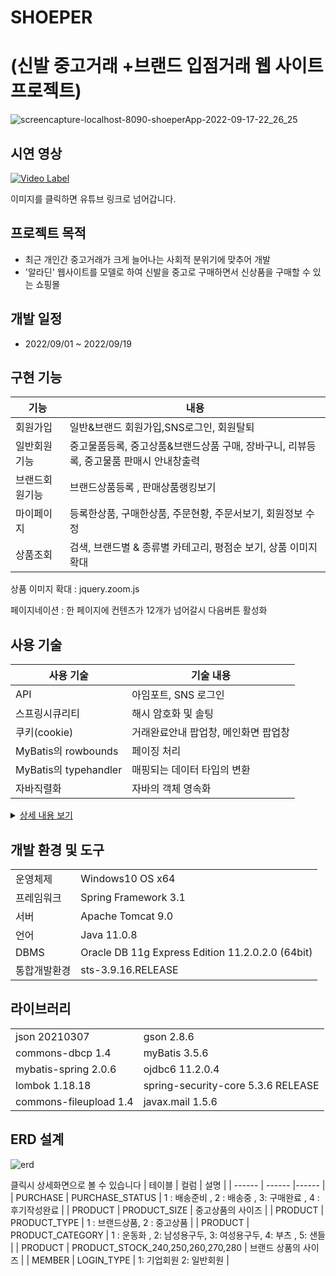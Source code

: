 # SHOEPER
# (신발 중고거래 +브랜드 입점거래 웹 사이트 프로젝트)

![screencapture-localhost-8090-shoeperApp-2022-09-17-22_26_25](https://user-images.githubusercontent.com/104877508/190859462-793b98d0-1e4f-4150-9d86-aa8a8aa76080.png)



## 시연 영상

[![Video Label](http://img.youtube.com/vi/SGhn7um4PuY/0.jpg)](https://youtu.be/SGhn7um4PuY)

이미지를 클릭하면 유튜브 링크로 넘어갑니다.

## 프로젝트 목적
* 최근 개인간 중고거래가 크게 늘어나는 사회적 분위기에 맞추어 개발 
* '알라딘' 웹사이트를 모델로 하여 신발을 중고로 구매하면서 신상품을 구매할 수 있는 쇼핑몰 


## 개발 일정
* 2022/09/01 ~ 2022/09/19


## 구현 기능
| 기능 | 내용 | 
 | ------ | ------ | 
 | 회원가입 | 일반&브랜드 회원가입,SNS로그인, 회원탈퇴 | 
 | 일반회원기능| 중고물품등록, 중고상품&브랜드상품 구매, 장바구니, 리뷰등록, 중고물품 판매시 안내창출력 | 
 | 브랜드회원기능 | 브랜드상품등록 , 판매상품랭킹보기|
 | 마이페이지 | 등록한상품, 구매한상품, 주문현황, 주문서보기, 회원정보 수정 |
 | 상품조회 | 검색, 브랜드별 & 종류별 카테고리, 평점순 보기, 상품 이미지 확대 |
 
 상품 이미지 확대 :  jquery.zoom.js
 
 페이지네이션 : 한 페이지에 컨텐츠가 12개가 넘어갈시 다음버튼 활성화


## 사용 기술
| 사용 기술 | 기술 내용 | 
| ------ | ------ | 
| API | 아임포트, SNS 로그인 | 
| 스프링시큐리티 |  해시 암호화 및 솔팅 | 
| 쿠키(cookie) | 거래완료안내 팝업창, 메인화면 팝업창 |
|MyBatis의 rowbounds|  페이징 처리   |
|MyBatis의 typehandler|  매핑되는 데이터 타입의 변환   |
|자바직렬화 |  자바의 객체  영속화  |
<details>
<summary><U>상세 내용 보기</U></summary>
<div markdown="1">
 
## 아임포트
 
 https://github.com/helpmez/spring_shoeper/blob/de8f11abc7d25adc45635bf8d679e8c61dafb9ff/SHOEPER_Project-master/src/main/webapp/WEB-INF/views/order/order.jsp#L423-L460
 
 
* 아임포트 JS 
 
<script type="text/javascript" src="https://cdn.iamport.kr/js/iamport.payment-1.1.5.js"></script>

 
* 사용법
 
1. 회원 가입 후
 
2.  관리자 화면 → 결제 연동
 
3.  간편결제 테스트에서 PG 대행사 ‘카카오페이’ 추가
 
4. javascript함수 에서 pg의 이름 변경
 
5. 결제 완료
 
 
![Untitled](https://user-images.githubusercontent.com/104877508/190897693-d56162ab-9278-405e-91d8-0e025e66b706.png)
 
## 카카오 로그인 
 
 https://github.com/helpmez/spring_shoeper/blob/de8f11abc7d25adc45635bf8d679e8c61dafb9ff/SHOEPER_Project-master/src/main/webapp/WEB-INF/views/member/loginModal.jsp#L227-L236
 
 
 * 카카오 JS
 
 
  <script src="https://developers.kakao.com/sdk/js/kakao.min.js"></script>
 
 
 * 사용법 
 
1. 카카오 개발자 페이지 회원가입 후
 
2. 앱키에서 JAVASCRIPT 키 확인
 
3. 플랫폼에서 도메인 등록
 
4. 카카오 로그인 활성화
 
5. 동의항목 수정 
 
6. 리다이렉트 URI 등록
 
 
 ![Untitled (1)](https://user-images.githubusercontent.com/104877508/190897887-014bd16f-dde4-4bda-a9ef-6234cf17f9c2.png)
 
7. 자바스크립트 키 SDK 이름 수정
 
## 팝업창 
 
 https://github.com/helpmez/spring_shoeper/blob/13ab7dc808d46220a9e87d4c36d641c65aa8dffc/SHOEPER_Project-master/src/main/webapp/WEB-INF/views/popup/popup.jsp#L14-L24
 
  https://github.com/helpmez/spring_shoeper/blob/13ab7dc808d46220a9e87d4c36d641c65aa8dffc/SHOEPER_Project-master/src/main/webapp/WEB-INF/views/popup/popup.jsp#L80-L88
 
 HTTP는 ‘무상태 프로토콜’ 이기떄문에 한번 연결이 끝나면, 

이전 정보를 잊어버리기때문에 쿠키를 설정해줘서 

‘오늘하루보지않기’ 클릭시 팝업창이 뜨지않게 해야한다.

setCookie 메소드를 통해 서버에서 웹브라우저에게 

쿠키 이름(maindiv) 과 expires(유효시간)을 쿠키 저장소에 저장시킨다.

브라우저는 설정된 유효 일자까지 쿠키를 유지하다가, 해당 일자가 도달하면 쿠키를 자동으로 삭제한다.

expires 으로 유효 일자를 지정하였다. (24시간)
 
![POP](https://user-images.githubusercontent.com/104877508/190898326-dea368cb-0ee6-4868-ac62-9f49b6ef6432.png)
 
![pop2](https://user-images.githubusercontent.com/104877508/190898329-8d5c5e6c-f861-4f9c-a342-b7be3cf65be8.png)
 
 
 - 쿠키 삭제하는 방법 
 

 
![Untitled (2)](https://user-images.githubusercontent.com/104877508/190898885-f0a3d061-ff58-416f-9882-1bb9c68046fd.png)
 
## ROWBOUNDS
 
rows = new RowBounds((cPage - 1) * numPerPage, numPerPage);
 
한페이지당 보일 상품 개수 : 12개 
 
cPage : 2
 
=> 
 
RowBounds( 12 ,12 ) = 24개의 상품 가져와서 앞에 12개는 건너뜀 
 
즉 1페이지에 보일 상품을 건너뛰고 2페이지에 보일 상품만.

RowBounds(int offset, int limit) 
 
=> 
 
offset은 데이터를 가져오는 시작점에서 
 
얼마나 떨어진 데이터인지를 의미하며
 
limit은 몇 개의 값을 가져올지를 의미한다.
 
https://github.com/helpmez/spring_shoeper/blob/5210c2b8deb3936b6fd9cd5fb1aa6a1cb68aeff7/SHOEPER_Project-master/src/main/java/com/shoeper/shoeperApp/product/model/dao/ProductDAOImpl.java#L19-L31

 
## typehandler 
 
 https://github.com/helpmez/spring_shoeper/blob/00eac7ba9316b27c8cbf97ef3556ca301db06447/SHOEPER_Project-master/src/main/resources/mybatis-config.xml#L10-L35
 
 
 https://github.com/helpmez/spring_shoeper/blob/00eac7ba9316b27c8cbf97ef3556ca301db06447/SHOEPER_Project-master/src/main/resources/mappers/member-mapper.xml#L23-L28
 
 
 마이바티스에서 지원하지 않는 타입인 배열타입을 String으로 변환하기 위해서 typehandler를 사용. 
 
 

## 해시암호화 

 ![pw](https://user-images.githubusercontent.com/104877508/190898883-9e485ce1-af11-4c6b-a0aa-7ae099707a5f.png)
 
 
 * BCryptPasswordEncoder

 스프링 시큐리티(Spring Seurity) 프레임워크에서 제공하는 클래스 중 하나로 비밀번호를 암호화하는 데 사용할 수 있는 메서드를 가진 클래스.

BCrypt 해싱 함수(BCrypt hashing function)를 사용해서 비밀번호를 인코딩해주는 메서드(encode)와 사용자의 의해 제출된 비밀번호와 
 
저장소에 저장되어 있는 비밀번호의 일치 여부를 확인해주는 메서드(matchers)를 제공.
 
 
 ## 직렬화 
 
 https://github.com/helpmez/spring_shoeper/blob/44481c4ff522d7f029dcb28b683d750ac0f3b5ab/SHOEPER_Project-master/src/main/java/com/shoeper/shoeperApp/product/model/vo/Attachment.java#L13-L16
 
 * JVM 메모리에 상주해있는 객체 데이터를 영속화 시킬때 사용. 

     영속화된 데이터이기때문에 외부 프로그램이나 네트워크에 전송가능해진다.

 -  서로 다른 메모리 공간 사이에서 주소값을 전달하는게 아니라 

     직렬화된 데이터를 전달. ( 직렬화를 하면 주소값을 기본형인 byte타입으로 변환)

  -   **DB로 조회한 데이터를 메모리에 저장한 후 동일한 요청이 오면 저장된 객체로 응답.**

      **자바 객체를 ‘캐시화’ 하여 DB 리소스를 절약한다**
 
</div>
</details>


## 개발 환경 및 도구

|         |          |
| ------ | ------ |
| 운영체제 | Windows10 OS x64
|   프레임워크    |   Spring Framework 3.1       |
|    서버     |   Apache Tomcat 9.0      | 
|     언어      |    Java 11.0.8        | 
|    DBMS      |    Oracle DB 11g Express Edition 11.2.0.2.0 (64bit)        |  
|    통합개발환경       |    sts-3.9.16.RELEASE       |



## 라이브러리

|         |          |
| ------ | ------ |
| json 20210307 | gson 2.8.6 |
| commons-dbcp 1.4 | myBatis 3.5.6 |
| mybatis-spring 2.0.6 | ojdbc6 11.2.0.4 |
| lombok 1.18.18 | spring-security-core 5.3.6 RELEASE 
|commons-fileupload 1.4 | javax.mail 1.5.6 |


## ERD 설계

![erd](https://user-images.githubusercontent.com/104877508/190860268-c79b47c1-5f8b-4207-8111-121bbcbd56c0.png)

클릭시 상세화면으로 볼 수 있습니다
|   테이블      |    컬럼      |   설명  |
| ------ | ------ |------ |
|   PURCHASE     |  PURCHASE_STATUS        |    1 : 배송준비 , 2 : 배송중 , 3: 구매완료 , 4 : 후기작성완료 |
|     PRODUCT    |   PRODUCT_SIZE       |   중고상품의 사이즈        |
|     PRODUCT    |     PRODUCT_TYPE     |     1 : 브랜드상품, 2 : 중고상품      |
|     PRODUCT    |     PRODUCT_CATEGORY    |   1 : 운동화 , 2: 남성용구두, 3: 여성용구두, 4: 부츠 , 5: 샌들     |
|     PRODUCT    |     PRODUCT_STOCK_240,250,260,270,280     |     브랜드 상품의 사이즈      |
|   MEMBER      |    LOGIN_TYPE     |    1: 기업회원 2: 일반회원  |













